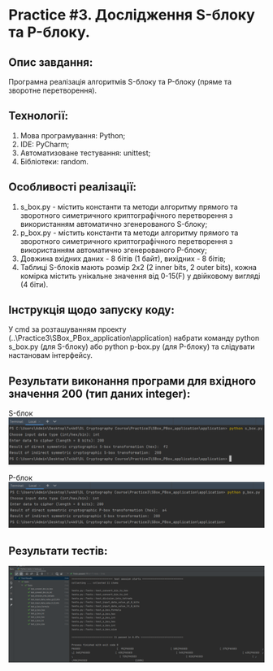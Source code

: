 # Practice #3. Дослідження S-блоку та P-блоку.

## Опис завдання:  
Програмна реалізація алгоритмів S-блоку та P-блоку (пряме та зворотне перетворення).

## Технології:   
1. Мова програмування: Python;
2. IDE: PyCharm;
3. Автоматизоване тестування: unittest;  
4. Бібліотеки: random.  

## Особливості реалізації:
1. s_box.py - містить константи та методи алгоритму прямого та зворотного симетричного криптографічного перетворення з використанням автоматично згенерованого S-блоку;   
2. p_box.py - містить константи та методи алгоритму прямого та зворотного симетричного криптографічного перетворення з використанням автоматично згенерованого P-блоку;   
3. Довжина вхідних даних - 8 бітів (1 байт), вихідних - 8 бітів;
4. Таблиці S-блоків мають розмір 2х2 (2 inner bits, 2 outer bits), кожна комірка містить унікальне значення від 0-15(F) у двійковому вигляді (4 біти).  


## Інструкція щодо запуску коду:  
У cmd за розташуванням проекту (..\Practice3\SBox_PBox_application\application) набрати команду python s_box.py (для S-блоку) або python p-box.py (для P-блоку) та слідувати настановам інтерфейсу.  

## Результати виконання програми для вхідного значення 200 (тип даних integer):  
S-блок  
![Image text](https://github.com/tu4k0/DL-Cryptography-Course/blob/master/Practice3/SBox_PBox_application/images/S-block_result.png)

P-блок  
![Image text](https://github.com/tu4k0/DL-Cryptography-Course/blob/master/Practice3/SBox_PBox_application/images/P-block_result.png)

## Результати тестів:  
![Image text](https://github.com/tu4k0/DL-Cryptography-Course/blob/master/Practice3/SBox_PBox_application/images/tests.png)
